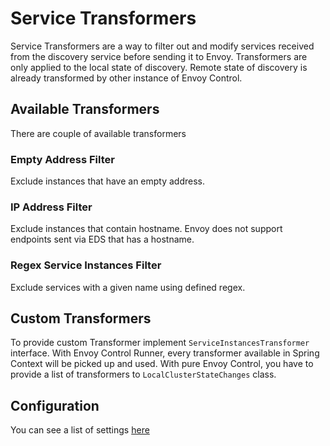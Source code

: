 # Service Transformers

Service Transformers are a way to filter out and modify services received from the discovery service before sending it to Envoy.
Transformers are only applied to the local state of discovery. Remote state of discovery is already transformed by other
instance of Envoy Control.

## Available Transformers

There are couple of available transformers

### Empty Address Filter

Exclude instances that have an empty address.

### IP Address Filter

Exclude instances that contain hostname. Envoy does not support endpoints sent via EDS that has a hostname.

### Regex Service Instances Filter

Exclude services with a given name using defined regex.

## Custom Transformers

To provide custom Transformer implement `ServiceInstancesTransformer` interface. With Envoy Control Runner, every
transformer available in Spring Context will be picked up and used. With pure Envoy Control, you have to provide
a list of transformers to `LocalClusterStateChanges` class.

## Configuration

You can see a list of settings [here](../configuration.md#service-filters)

